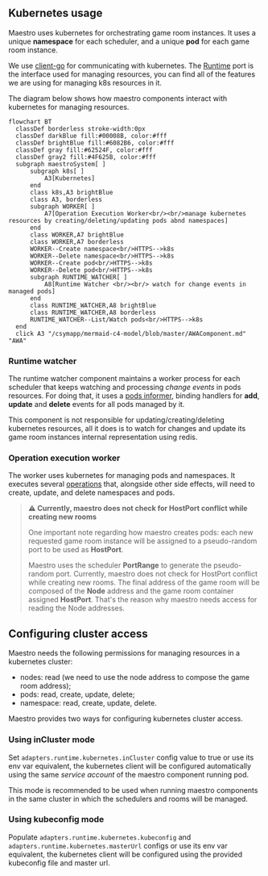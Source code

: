 ## Kubernetes usage
Maestro uses kubernetes for orchestrating game room instances. It uses a unique **namespace** for each scheduler, and a unique **pod** for each game room instance.

We use [client-go](https://github.com/kubernetes/client-go) for communicating with kubernetes. The [Runtime](internal/core/ports/runtime.go) port
is the interface used for managing resources, you can find all of the features we are using for managing k8s resources in it.

The diagram below shows how maestro components interact with kubernetes for managing resources.

```mermaid
flowchart BT
  classDef borderless stroke-width:0px
  classDef darkBlue fill:#00008B, color:#fff
  classDef brightBlue fill:#6082B6, color:#fff
  classDef gray fill:#62524F, color:#fff
  classDef gray2 fill:#4F625B, color:#fff
  subgraph maestroSystem[ ]
      subgraph k8s[ ]
          A3[Kubernetes]
      end
      class k8s,A3 brightBlue
      class A3, borderless
      subgraph WORKER[ ]
          A7[Operation Execution Worker<br/><br/>manage kubernetes resources by creating/deleting/updating pods abnd namespaces]
      end
      class WORKER,A7 brightBlue
      class WORKER,A7 borderless
      WORKER--Create namespace<br/>HTTPS-->k8s
      WORKER--Delete namespace<br/>HTTPS-->k8s
      WORKER--Create pod<br/>HTTPS-->k8s
      WORKER--Delete pod<br/>HTTPS-->k8s
      subgraph RUNTIME_WATCHER[ ]
          A8[Runtime Watcher <br/><br/> watch for change events in managed pods]
      end
      class RUNTIME_WATCHER,A8 brightBlue
      class RUNTIME_WATCHER,A8 borderless
      RUNTIME_WATCHER--List/Watch pods<br/>HTTPS-->k8s
  end
  click A3 "/csymapp/mermaid-c4-model/blob/master/AWAComponent.md" "AWA"
```

### Runtime watcher
The runtime watcher component maintains a worker process for each scheduler that keeps watching and processing _change
events_ in pods resources. For doing that, it uses a [pods informer](https://pkg.go.dev/k8s.io/client-go/informers),
binding handlers for **add**, **update** and **delete** events for all pods managed by it.

This component is not responsible for updating/creating/deleting
kubernetes resources, all it does is to watch for changes and update its game room instances internal representation using redis.

### Operation execution worker
The worker uses kubernetes for managing pods and namespaces. It executes several [operations](Operations.md) that, alongside other side effects, will need to create, update, and delete namespaces and pods.

> **⚠ Currently, maestro does not check for HostPort conflict while creating new rooms**
> 
>One important note regarding how maestro creates pods: each new requested game room instance will be assigned to a pseudo-random port to be used as **HostPort**.
>
> Maestro uses the scheduler **PortRange** to generate the pseudo-random port. Currently, maestro does not check for HostPort conflict while creating new rooms. The final address
of the game room will be composed of the **Node** address and the game room container assigned **HostPort**. That's the reason why
maestro needs access for reading the Node addresses.

## Configuring cluster access

Maestro needs the following permissions for managing resources in a kubernetes cluster:
- nodes: read (we need to use the node address to compose the game room address);
- pods: read, create, update, delete;
- namespace: read, create, update, delete.

Maestro provides two ways for configuring kubernetes cluster access.

### Using inCluster mode
Set `adapters.runtime.kubernetes.inCluster` config value to true or use its env var equivalent, the kubernetes client will be configured 
automatically using the same _service account_ of the maestro component running pod.

This mode is recommended to be used when running maestro components in the same cluster
in which the schedulers and rooms will be managed.

### Using kubeconfig mode
Populate `adapters.runtime.kubernetes.kubeconfig` and `adapters.runtime.kubernetes.masterUrl` configs or use its env var equivalent, the kubernetes client
will be configured using the provided kubeconfig file and master url.


